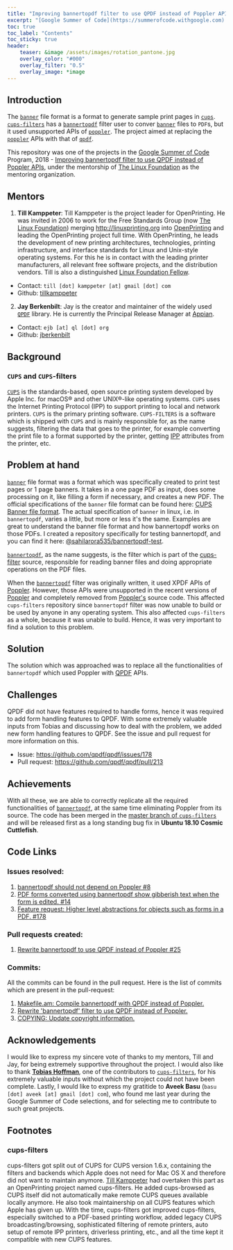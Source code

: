 ```yaml
---
title: "Improving bannertopdf filter to use QPDF instead of Poppler APIs"
excerpt: "[Google Summer of Code](https://summerofcode.withgoogle.com) 2018 project to replace unsupported [poppler](https://poppler.freedesktop.org/) APIs with [qpdf](https://github.com/qpdf/qpdf)'s APIs in [bannertopdf](https://github.com/OpenPrinting/cups-filters/blob/master/filter/bannertopdf.c) filter in [cups-filters](https://github.com/openprinting/cups-filters)."
toc: true
toc_label: "Contents"
toc_sticky: true
header:
    teaser: &image /assets/images/rotation_pantone.jpg
    overlay_color: "#000"
    overlay_filter: "0.5"
    overlay_image: *image
---
```


## Introduction

The [`banner`](https://www.cups.org/doc/spec-banner.html) file format is a format to generate sample print pages in [`cups`](https://www.cups.org). [`cups-filters`](https://github.com/openprinting/cups-filters) has a [`bannertopdf`](https://github.com/OpenPrinting/cups-filters/blob/master/filter/bannertopdf.c) filter user to conver [`banner`](https://www.cups.org/doc/spec-banner.html) files to `PDF`s, but it used unsupported APIs of [`poppler`](https://poppler.freedesktop.org/). The project aimed at replacing the [`poppler`](https://poppler.freedesktop.org/) APIs with that of [`qpdf`](https://github.com/qpdf/qpdf).

This repository was one of the projects in the [Google Summer of Code](https://summerofcode.withgoogle.com) Program, 2018 - [Improving bannertopdf filter to use QPDF instead of Poppler APIs](https://summerofcode.withgoogle.com/archive/2018/projects/5412668647145472/), under the mentorship of [The Linux Foundation](https://www.linuxfoundation.org/) as the mentoring organization.

## Mentors

1. **Till Kamppeter**: Till Kamppeter is the project leader for OpenPrinting. He was invited in 2006 to work for the Free Standards Group (now [The Linux Foundation](https://www.linuxfoundation.org/)) merging <http://linuxprinting.org> into [OpenPrinting](http://openprinting.org/) and leading the OpenPrinting project full time. With OpenPrinting, he leads the development of new printing architectures, technologies, printing infrastructure, and interface standards for Linux and Unix-style operating systems. For this he is in contact with the leading printer manufacturers, all relevant free software projects, and the distribution vendors.
Till is also a distinguished [Linux Foundation Fellow](https://www.linuxfoundation.org/about/linux-foundation-fellows/). 
 
  - Contact: `till [dot] kamppeter [at] gmail [dot] com`
  - Github: [tillkamppeter](https://github.com/tillkamppeter)

2. **Jay Berkenbilt**: Jay is the creator and maintainer of the widely used [`QPDF`](https://github.com/qpdf/qpdf) library. He is currently the Principal Release Manager at [Appian](https://www.appian.com/).

  - Contact: `ejb [at] ql [dot] org`
  - Github: [jberkenbilt](https://github.com/jberkenbilt)

## Background

### `CUPS` and `CUPS`-filters

[`CUPS`](https://www.cups.org/) is the standards-based, open source printing system developed by Apple Inc. for macOS® and other UNIX®-like operating systems. `CUPS` uses the Internet Printing Protocol (IPP) to support printing to local and network printers. `CUPS` is the primary printing software. `CUPS-FILTERS` is a software which is shipped with `CUPS` and is mainly responsible for, as the name suggests, filtering the data that goes to the printer, for example converting the print file to a format supported by the printer, getting [IPP](https://en.wikipedia.org/wiki/Internet_Printing_Protocol) attributes from the printer, etc.


## Problem at hand

[`banner`](https://www.cups.org/doc/spec-banner.html) file format was a format which was specifically created to print test pages or 1 page banners. It takes in a one page PDF as input, does some processing on it, like filling a form if necessary, and creates a new PDF. The official specifications of the `banner` file format can be found here: [CUPS Banner file format](https://www.cups.org/doc/spec-banner.html). The actual specification of `banner` in linux, i.e. in `bannertopdf`, varies a little, but more or less it's the same. Examples are great to understand the banner file format and how bannertopdf works on those PDFs. I created a repository specifically for testing bannertopdf, and you can find it here: [@sahilarora535/bannertopdf-test](https://github.com/sahilarora535/bannertopdf-test).

[`bannertopdf`](https://github.com/OpenPrinting/cups-filters/blob/master/filter/bannertopdf.c), as the name suggests, is the filter which is part of the [cups-filter](https://github.com/openprinting/cups-filters) source, responsible for reading banner files and doing appropriate operations on the PDF files.

When the [`bannertopdf`](https://github.com/OpenPrinting/cups-filters/blob/master/filter/bannertopdf.c) filter was originally written, it used XPDF APIs of [Poppler](https://poppler.freedesktop.org/). However, those APIs were unsupported in the recent versions of [Poppler](https://poppler.freedesktop.org/) and completely removed from [Poppler's](https://poppler.freedesktop.org/) source code. This affected `cups-filters` repository since `bannertopdf` filter was now unable to build or be used by anyone in any operating system. This also affected `cups-filters` as a whole, because it was unable to build. Hence, it was very important to find a solution to this problem.

## Solution

The solution which was approached was to replace all the functionalities of `bannertopdf` which used Poppler with [QPDF](http://qpdf.sourceforge.net/) APIs.

## Challenges

QPDF did not have features required to handle forms, hence it was required to add form handling features to QPDF. With some extremely valuable inputs from Tobias and discussing how to deal with the problem, we added new form handling features to QPDF. See the issue and pull request for more information on this.

- Issue: <https://github.com/qpdf/qpdf/issues/178>
- Pull request: <https://github.com/qpdf/qpdf/pull/213>

## Achievements

With all these, we are able to correctly replicate all the required functionalities of  [`bannertopdf`](https://github.com/OpenPrinting/cups-filters/blob/master/filter/bannertopdf.c), at the same time eliminating Poppler from its source. The code has been merged in the [master branch of `cups-filters`](https://github.com/OpenPrinting/cups-filters) and will be released first as a long standing bug fix in **Ubuntu 18.10 Cosmic Cuttlefish**.

## Code Links

### Issues resolved:

1. [bannertopdf should not depend on Poppler #8](https://github.com/OpenPrinting/cups-filters/issues/8)
2. [PDF forms converted using bannertopdf show gibberish text when the form is edited. #14](https://github.com/OpenPrinting/cups-filters/issues/14)
3. [Feature request: Higher level abstractions for objects such as forms in a PDF. #178](https://github.com/qpdf/qpdf/issues/178)

### Pull requests created:

1. [Rewrite bannertopdf to use QPDF instead of Poppler #25](https://github.com/OpenPrinting/cups-filters/pull/25)

### Commits:

All the commits can be found in the pull request. Here is the list of commits which are present in the pull-request:

1. [Makefile.am: Compile bannertopdf with QPDF instead of Poppler.](https://github.com/OpenPrinting/cups-filters/pull/25/commits/bd7584f24fe6755c73ede52a0f6bc25c05844f6d)
2. [Rewrite 'bannertopdf' filter to use QPDF instead of Poppler.](https://github.com/OpenPrinting/cups-filters/pull/25/commits/d67f22bc0168c6d6a07bb9fc1e00b73915b333f1)
3. [COPYING: Update copyright information.](https://github.com/OpenPrinting/cups-filters/pull/25/commits/e23bae861d9226b8096534905e4bbe9790e691df)

## Acknowledgements

I would like to express my sincere vote of thanks to my mentors, Till and Jay, for being extremely supportive throughout the project. I would also like to thank **[Tobias Hoffman](https://github.com/smilingthax)**, one of the contributors to [`cups-filters`](https://github.com/openprinting/cups-filters), for his extremely valuable inputs without which the project could not have been complete. Lastly, I would like to express my gratitide to **Aveek Basu** (`basu [dot] aveek [at] gmail [dot] com`), who found me last year during the Google Summer of Code selections, and for selecting me to contribute to such great projects.

## Footnotes

### cups-filters
cups-filters got split out of CUPS for CUPS version 1.6.x, containing the filters and backends which Apple does not need for Mac OS X and therefore did not want to maintain anymore. [Till Kamppeter](https://github.com/tillkamppeter) had overtaken this part as an OpenPrinting project named cups-filters. He added cups-browsed as CUPS itself did not automatically make remote CUPS queues available locally anymore. He also took maintainership on all CUPS features which Apple has given up. With the time, cups-filters got improved cups-filters, especially switched to a PDF-based printing workflow, added legacy CUPS broadcasting/browsing, sophisticated filtering of remote printers, auto setup of remote IPP printers, driverless printing, etc., and all the time kept it compatible with new CUPS features.
